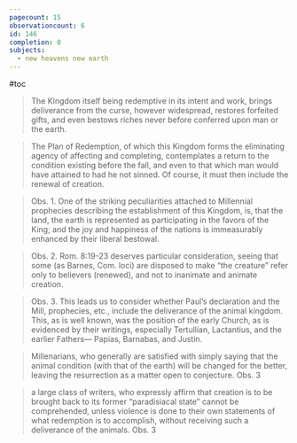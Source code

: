 ```yaml
---
pagecount: 15
observationcount: 6
id: 146
completion: 0
subjects:
  - new heavens new earth
---
```

#toc
>The Kingdom itself being redemptive in its intent and work, brings deliverance from the curse, however widespread, restores forfeited gifts, and even bestows riches never before conferred upon man or the earth.

>The Plan of Redemption, of which this Kingdom forms the eliminating agency of affecting and completing, contemplates a return to the condition existing before the fall, and even to that which man would have attained to had he not sinned. Of course, it must then include the renewal of creation.

>Obs. 1. One of the striking peculiarities attached to Millennial prophecies describing the establishment of this Kingdom, is, that the land, the earth is represented as participating in the favors of the King; and the joy and happiness of the nations is immeasurably enhanced by their liberal bestowal.

 >Obs. 2. Rom. 8:19-23 deserves particular consideration, seeing that some (as Barnes, Com. loci) are disposed to make “the creature” refer only to believers (renewed), and not to inanimate and animate creation.

>Obs. 3. This leads us to consider whether Paul’s declaration and the Mill, prophecies, etc., include the deliverance of the animal kingdom. This, as is well known, was the position of the early Church, as is evidenced by their writings, especially Tertullian, Lactantius, and the earlier Fathers— Papias, Barnabas, and Justin.

>Millenarians, who generally are satisfied with simply saying that the animal condition (with that of the earth) will be changed for the better, leaving the resurrection as a matter open to conjecture.
>Obs. 3


>a large class of writers, who expressly affirm that creation is to be brought back to its former “paradisiacal state” cannot be comprehended, unless violence is done to their own statements of what redemption is to accomplish, without receiving such a deliverance of the animals.
>Obs. 3




